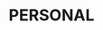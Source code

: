 ---
title: PERSONAL
description: Any topics about me
image: 

# Badge style
style:
    background: "#2a9d8f"
    color: "#fff"
---